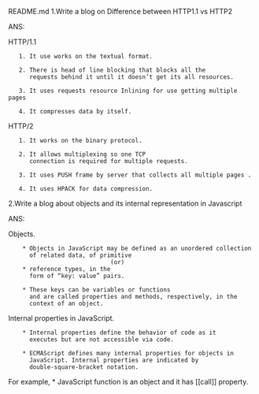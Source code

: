README.md
1.Write a blog on Difference between HTTP1.1 vs HTTP2

ANS:

HTTP/1.1

       1. It use works on the textual format.
 
       2. There is head of line blocking that blocks all the
          requests behind it until it doesn’t get its all resources.
     
       3. It uses requests resource Inlining for use getting multiple pages
 
       4. It compresses data by itself.
HTTP/2

       1. It works on the binary protocol.

       2. It allows multiplexing so one TCP 
          connection is required for multiple requests.
    
       3. It uses PUSH frame by server that collects all multiple pages .

       4. It uses HPACK for data compression.
2.Write a blog about objects and its internal representation in Javascript

ANS:

Objects.

        * Objects in JavaScript may be defined as an unordered collection 
          of related data, of primitive 
                                 (or)
        * reference types, in the
          form of “key: value” pairs. 
 
        * These keys can be variables or functions
          and are called properties and methods, respectively, in the
          context of an object.
Internal properties in JavaScript.

        * Internal properties define the behavior of code as it
          executes but are not accessible via code. 
   
        * ECMAScript defines many internal properties for objects in 
          JavaScript. Internal properties are indicated by
          double-square-bracket notation.

 For example,
        * JavaScript function is an object and it has [[call]] property.
